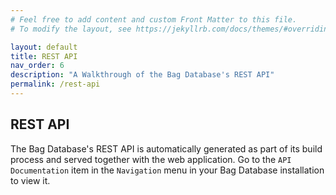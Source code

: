 ```yaml
---
# Feel free to add content and custom Front Matter to this file.
# To modify the layout, see https://jekyllrb.com/docs/themes/#overriding-theme-defaults

layout: default
title: REST API
nav_order: 6
description: "A Walkthrough of the Bag Database's REST API"
permalink: /rest-api
---
```


## REST API

The Bag Database's REST API is automatically generated as part of its build process
and served together with the web application.  Go to the `API Documentation` item in the
`Navigation` menu in your Bag Database installation to view it.
